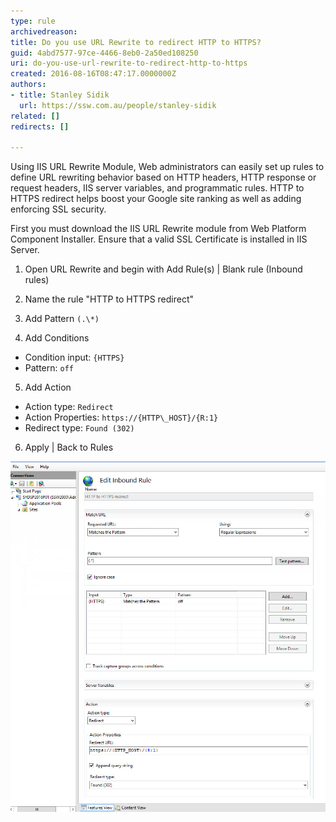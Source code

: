 ```yaml
---
type: rule
archivedreason: 
title: Do you use URL Rewrite to redirect HTTP to HTTPS?
guid: 4abd7577-97ce-4466-8eb0-2a50ed108250
uri: do-you-use-url-rewrite-to-redirect-http-to-https
created: 2016-08-16T08:47:17.0000000Z
authors:
- title: Stanley Sidik
  url: https://ssw.com.au/people/stanley-sidik
related: []
redirects: []

---
```


Using IIS URL Rewrite Module, Web administrators can easily set up rules to define URL rewriting behavior based on HTTP headers, HTTP response or request headers, IIS server variables, and programmatic rules. HTTP to HTTPS redirect helps boost your Google site ranking as well as adding enforcing SSL security.

<!--endintro-->

First you must download the IIS URL Rewrite module from Web Platform Component Installer. Ensure that a valid SSL Certificate is installed in IIS Server. 

1. Open URL Rewrite and begin with Add Rule(s) | Blank rule (Inbound rules)

2. Name the rule "HTTP to HTTPS redirect"

3. Add Pattern `(.\*)`

4. Add Conditions

  - Condition input:  `{HTTPS}`
  - Pattern: `off`

5. Add Action

  - Action type: `Redirect`
  - Action Properties: `https://{HTTP\_HOST}/{R:1}`
  - Redirect type: `Found (302)`

6. Apply | Back to Rules

![Figure: HTTP to HTTPS redirect using IIS URL Rewrite module](/rules/do-you-use-url-rewrite-to-redirect-http-to-https/IISURLRewrite.jpg)


